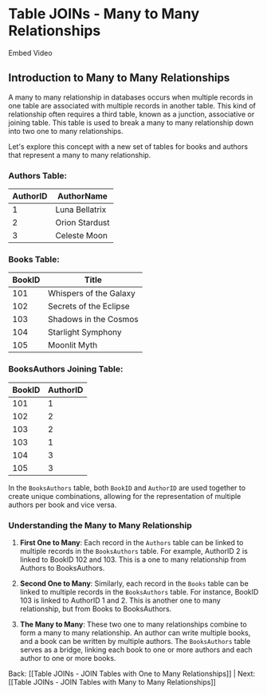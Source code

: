 # Table JOINs - Many to Many Relationships

Embed Video

## Introduction to Many to Many Relationships

A many to many relationship in databases occurs when multiple records in one table are associated with multiple records in another table. This kind of relationship often requires a third table, known as a junction, associative or joining table. This table is used to break a many to many relationship down into two one to many relationships.

Let's explore this concept with a new set of tables for books and authors that represent a many to many relationship.

### Authors Table:
|AuthorID|AuthorName|
|---|---|
|1|Luna Bellatrix|
|2|Orion Stardust|
|3|Celeste Moon |
### Books Table:
|BookID|Title|
|---|---|
|101|Whispers of the Galaxy|
|102|Secrets of the Eclipse|
|103|Shadows in the Cosmos|
|104|Starlight Symphony|
|105|Moonlit Myth|
### BooksAuthors Joining Table:
|BookID|AuthorID|
|---|---|
|101|1|
|102|2|
|103|2|
|103|1|
|104|3|
|105|3|
In the `BooksAuthors` table, both `BookID` and `AuthorID` are used together to create unique combinations, allowing for the representation of multiple authors per book and vice versa.

### Understanding the Many to Many Relationship

1. **First One to Many**: Each record in the `Authors` table can be linked to multiple records in the `BooksAuthors` table. For example, AuthorID 2 is linked to BookID 102 and 103. This is a one to many relationship from Authors to BooksAuthors.

2. **Second One to Many**: Similarly, each record in the `Books` table can be linked to multiple records in the `BooksAuthors` table. For instance, BookID 103 is linked to AuthorID 1 and 2. This is another one to many relationship, but from Books to BooksAuthors.

3. **The Many to Many**: These two one to many relationships combine to form a many to many relationship. An author can write multiple books, and a book can be written by multiple authors. The `BooksAuthors` table serves as a bridge, linking each book to one or more authors and each author to one or more books.



Back: [[Table JOINs - JOIN Tables with One to Many Relationships]] | Next: [[Table JOINs - JOIN Tables with Many to Many Relationships]]